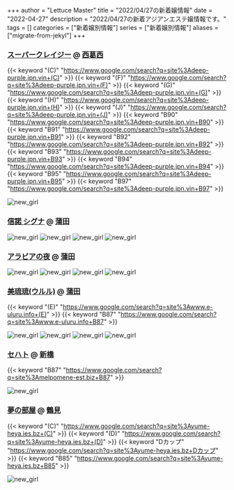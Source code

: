 +++
author = "Lettuce Master"
title = "2022/04/27の新着嬢情報"
date = "2022-04-27"
description = "2022/04/27の新着アジアンエステ嬢情報です。"
tags = []
categories = ["新着嬢別情報"]
series = ["新着嬢別情報"]
aliases = ["migrate-from-jekyl"]
+++
### [スーパークレイジー](https://deep-purple.jpn.vin/) @ [西葛西](/post/nishikasai)
{{< keyword "(C)" "https://www.google.com/search?q=site%3Adeep-purple.jpn.vin+(C)" >}} {{< keyword "(F)" "https://www.google.com/search?q=site%3Adeep-purple.jpn.vin+(F)" >}} {{< keyword "(G)" "https://www.google.com/search?q=site%3Adeep-purple.jpn.vin+(G)" >}} {{< keyword "(H)" "https://www.google.com/search?q=site%3Adeep-purple.jpn.vin+(H)" >}} {{< keyword "(J)" "https://www.google.com/search?q=site%3Adeep-purple.jpn.vin+(J)" >}} {{< keyword "B90" "https://www.google.com/search?q=site%3Adeep-purple.jpn.vin+B90" >}} {{< keyword "B91" "https://www.google.com/search?q=site%3Adeep-purple.jpn.vin+B91" >}} {{< keyword "B92" "https://www.google.com/search?q=site%3Adeep-purple.jpn.vin+B92" >}} {{< keyword "B93" "https://www.google.com/search?q=site%3Adeep-purple.jpn.vin+B93" >}} {{< keyword "B94" "https://www.google.com/search?q=site%3Adeep-purple.jpn.vin+B94" >}} {{< keyword "B95" "https://www.google.com/search?q=site%3Adeep-purple.jpn.vin+B95" >}} {{< keyword "B97" "https://www.google.com/search?q=site%3Adeep-purple.jpn.vin+B97" >}} 

![new_girl](https://deep-purple.jpn.vin/photos/sites/34/2022/04/2022042615480037.jpg_300X450.jpg)
### [信諾 シグナ](http://www.es-kizuna.com/) @ [蒲田](/post/kamata)


![new_girl](https://i.imgur.com/Z1TtSxj.jpeg)
![new_girl](https://i.imgur.com/58Ck9nf.jpeg)
![new_girl](https://i.imgur.com/eOpHrOj.jpeg)
![new_girl](https://i.imgur.com/ILKS30W.jpeg)
### [アラビアの夜](http://www.arabianoyoru.com/) @ [蒲田](/post/kamata)


![new_girl](https://i.imgur.com/lwZO4wH.jpeg)
![new_girl](https://i.imgur.com/rl6BREd.jpeg)
![new_girl](https://i.imgur.com/I1pSHfd.jpeg)
![new_girl](https://i.imgur.com/QvzH9Z5.jpeg)
### [美琉琉(ウルル)](http://www.e-uluru.info/) @ [蒲田](/post/kamata)
{{< keyword "(E)" "https://www.google.com/search?q=site%3Awww.e-uluru.info+(E)" >}} {{< keyword "B87" "https://www.google.com/search?q=site%3Awww.e-uluru.info+B87" >}} 

![new_girl](https://i.imgur.com/6WDrNNI.jpeg)
![new_girl](https://i.imgur.com/T1nOgnb.jpeg)
![new_girl](https://i.imgur.com/gWHSiRF.jpeg)
![new_girl](https://i.imgur.com/ThyGDzh.jpeg)
### [セハト](http://melpomene-est.biz/) @ [新橋](/post/sinbashi)
{{< keyword "B87" "https://www.google.com/search?q=site%3Amelpomene-est.biz+B87" >}} 

![new_girl](https://i.imgur.com/tIV6Rjo.jpeg)
### [夢の部屋](https://yume-heya.ies.bz/) @ [鶴見](/post/tsurumi)
{{< keyword "(C)" "https://www.google.com/search?q=site%3Ayume-heya.ies.bz+(C)" >}} {{< keyword "(D)" "https://www.google.com/search?q=site%3Ayume-heya.ies.bz+(D)" >}} {{< keyword "Dカップ" "https://www.google.com/search?q=site%3Ayume-heya.ies.bz+Dカップ" >}} {{< keyword "B85" "https://www.google.com/search?q=site%3Ayume-heya.ies.bz+B85" >}} 

![new_girl](https://yume-heya.ies.bz/photos/sites/14/2022/04/202204260328165.jpg_300X400.jpg)
